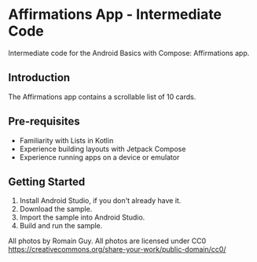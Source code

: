   Affirmations App - Intermediate Code
================================

Intermediate code for the Android Basics with Compose: Affirmations app.


Introduction
------------
The Affirmations app contains a scrollable list of 10 cards.


Pre-requisites
--------------
* Familiarity with Lists in Kotlin
* Experience building layouts with Jetpack Compose
* Experience running apps on a device or emulator


Getting Started
---------------
1. Install Android Studio, if you don't already have it.
2. Download the sample.
3. Import the sample into Android Studio.
4. Build and run the sample.

All photos by Romain Guy. All photos are licensed under CC0 https://creativecommons.org/share-your-work/public-domain/cc0/